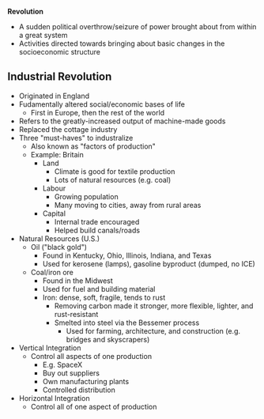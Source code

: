 **Revolution**
- A sudden political overthrow/seizure of power brought about from within a great system
- Activities directed towards bringing about basic changes in the socioeconomic structure

## Industrial Revolution
- Originated in England
- Fudamentally altered social/economic bases of life
  - First in Europe, then the rest of the world
- Refers to the greatly-increased output of machine-made goods
- Replaced the cottage industry
- Three "must-haves" to industralize
  - Also known as "factors of production"
  - Example: Britain
    - Land
      - Climate is good for textile production
      - Lots of natural resources (e.g. coal)
    - Labour
      - Growing population
      - Many moving to cities, away from rural areas
    - Capital
      - Internal trade encouraged
      - Helped build canals/roads
- Natural Resources (U.S.)
  - Oil ("black gold")
    - Found in Kentucky, Ohio, Illinois, Indiana, and Texas
    - Used for kerosene (lamps), gasoline byproduct (dumped, no ICE)
  - Coal/iron ore
    - Found in the Midwest
    - Used for fuel and building material
    - Iron: dense, soft, fragile, tends to rust
      - Removing carbon made it stronger, more flexible, lighter, and rust-resistant
      - Smelted into steel via the Bessemer process
        - Used for farming, architecture, and construction (e.g. bridges and skyscrapers)
- Vertical Integration
  - Control all aspects of one production
    - E.g. SpaceX
    - Buy out suppliers
    - Own manufacturing plants
    - Controlled distribution
- Horizontal Integration
  - Control all of one aspect of production